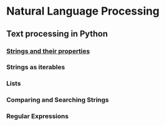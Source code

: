 # Natural Language Processing

## Text processing in Python

### [Strings and their properties](compare-search.md)

### Strings as iterables

### Lists

### Comparing and Searching Strings

### Regular Expressions
